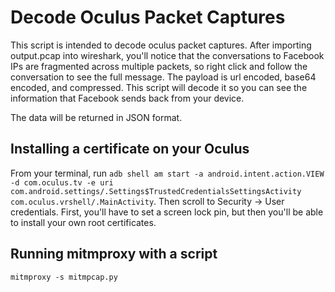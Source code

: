 # Decode Oculus Packet Captures

This script is intended to decode oculus packet captures. After importing output.pcap into wireshark, you'll notice that the conversations to Facebook IPs are fragmented across multiple packets, so right click and follow the conversation to see the full message. The payload is url encoded, base64 encoded, and compressed. This script will decode it so you can see the information that Facebook sends back from your device.

The data will be returned in JSON format.

## Installing a certificate on your Oculus
From your terminal, run `adb shell am start -a android.intent.action.VIEW -d com.oculus.tv -e uri com.android.settings/.Settings$TrustedCredentialsSettingsActivity com.oculus.vrshell/.MainActivity`. Then scroll to Security -> User credentials. First, you'll have to set a screen lock pin, but then you'll be able to install your own root certificates.

## Running mitmproxy with a script
`mitmproxy -s mitmpcap.py`
